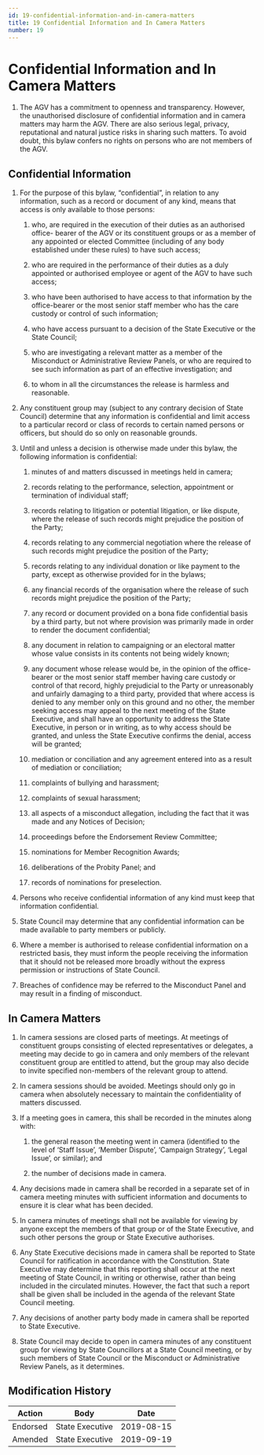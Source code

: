 ```yaml
---
id: 19-confidential-information-and-in-camera-matters
title: 19 Confidential Information and In Camera Matters
number: 19
---
```

# Confidential Information and In Camera Matters

1.  The AGV has a commitment to openness and transparency. However, the
    unauthorised disclosure of confidential information and in camera
    matters may harm the AGV. There are also serious legal, privacy,
    reputational and natural justice risks in sharing such matters. To
    avoid doubt, this bylaw confers no rights on persons who are not
    members of the AGV.

## Confidential Information

1.  For the purpose of this bylaw, “confidential”, in relation to any
    information, such as a record or document of any kind, means that
    access is only available to those persons:

    1.  who, are required in the execution of their duties as an
        authorised office- bearer of the AGV or its constituent groups
        or as a member of any appointed or elected Committee (including
        of any body established under these rules) to have such access;

    2.  who are required in the performance of their duties as a duly
        appointed or authorised employee or agent of the AGV to have
        such access;

    3.  who have been authorised to have access to that information by
        the office-bearer or the most senior staff member who has the
        care custody or control of such information;

    4.  who have access pursuant to a decision of the State Executive or
        the State Council;

    5.  who are investigating a relevant matter as a member of the
        Misconduct or Administrative Review Panels, or who are required
        to see such information as part of an effective investigation;
        and

    6.  to whom in all the circumstances the release is harmless and
        reasonable.

2.  Any constituent group may (subject to any contrary decision of State
    Council) determine that any information is confidential and limit
    access to a particular record or class of records to certain named
    persons or officers, but should do so only on reasonable grounds.

3.  Until and unless a decision is otherwise made under this bylaw, the
    following information is confidential:

    1.  minutes of and matters discussed in meetings held in camera;

    2.  records relating to the performance, selection, appointment or
        termination of individual staff;

    3.  records relating to litigation or potential litigation, or like
        dispute, where the release of such records might prejudice the
        position of the Party;

    4.  records relating to any commercial negotiation where the release
        of such records might prejudice the position of the Party;

    5.  records relating to any individual donation or like payment to
        the party, except as otherwise provided for in the bylaws;

    6.  any financial records of the organisation where the release of
        such records might prejudice the position of the Party;

    7.  any record or document provided on a bona fide confidential
        basis by a third party, but not where provision was primarily
        made in order to render the document confidential;

    8.  any document in relation to campaigning or an electoral matter
        whose value consists in its contents not being widely known;

    9.  any document whose release would be, in the opinion of the
        office-bearer or the most senior staff member having care
        custody or control of that record, highly prejudicial to the
        Party or unreasonably and unfairly damaging to a third party,
        provided that where access is denied to any member only on this
        ground and no other, the member seeking access may appeal to the
        next meeting of the State Executive, and shall have an
        opportunity to address the State Executive, in person or in
        writing, as to why access should be granted, and unless the
        State Executive confirms the denial, access will be granted;

    10. mediation or conciliation and any agreement entered into as a
        result of mediation or conciliation;

    11. complaints of bullying and harassment;

    12. complaints of sexual harassment;

    13. all aspects of a misconduct allegation, including the fact that
        it was made and any Notices of Decision;

    14. proceedings before the Endorsement Review Committee;

    15. nominations for Member Recognition Awards;

    16. deliberations of the Probity Panel; and

    17. records of nominations for preselection.

4.  Persons who receive confidential information of any kind must keep
    that information confidential.

5.  State Council may determine that any confidential information can be
    made available to party members or publicly.

6.  Where a member is authorised to release confidential information on
    a restricted basis, they must inform the people receiving the
    information that it should not be released more broadly without the
    express permission or instructions of State Council.

7.  Breaches of confidence may be referred to the Misconduct Panel and
    may result in a finding of misconduct.

## In Camera Matters

1.  In camera sessions are closed parts of meetings. At meetings of
    constituent groups consisting of elected representatives or
    delegates, a meeting may decide to go in camera and only members of
    the relevant constituent group are entitled to attend, but the group
    may also decide to invite specified non-members of the relevant
    group to attend.

2.  In camera sessions should be avoided. Meetings should only go in
    camera when absolutely necessary to maintain the confidentiality of
    matters discussed.

3.  If a meeting goes in camera, this shall be recorded in the minutes
    along with:

    1.  the general reason the meeting went in camera (identified to the
        level of ‘Staff Issue’, ‘Member Dispute’, ‘Campaign Strategy’,
        ‘Legal Issue’, or similar); and

    2.  the number of decisions made in camera.

4.  Any decisions made in camera shall be recorded in a separate set of
    in camera meeting minutes with sufficient information and documents
    to ensure it is clear what has been decided.

5.  In camera minutes of meetings shall not be available for viewing by
    anyone except the members of that group or of the State Executive,
    and such other persons the group or State Executive authorises.

6.  Any State Executive decisions made in camera shall be reported to
    State Council for ratification in accordance with the Constitution.
    State Executive may determine that this reporting shall occur at the
    next meeting of State Council, in writing or otherwise, rather than
    being included in the circulated minutes. However, the fact that
    such a report shall be given shall be included in the agenda of the
    relevant State Council meeting.

7.  Any decisions of another party body made in camera shall be reported
    to State Executive.

8.  State Council may decide to open in camera minutes of any
    constituent group for viewing by State Councillors at a State
    Council meeting, or by such members of State Council or the
    Misconduct or Administrative Review Panels, as it determines.


## Modification History

<table>
<colgroup>
<col style={{width: "44%"}} />
<col style={{width: "31%"}} />
<col style={{width: "23%"}} />
</colgroup>
<thead>
<tr className="header">
<th><strong>Action</strong></th>
<th><strong>Body</strong></th>
<th><strong>Date</strong></th>
</tr>
</thead>
<tbody>
<tr className="odd">
<td>Endorsed</td>
<td>State Executive</td>
<td>2019-08-15</td>
</tr>
<tr className="even">
<td>Amended</td>
<td>State Executive</td>
<td>2019-09-19</td>
</tr>
</tbody>
</table>
